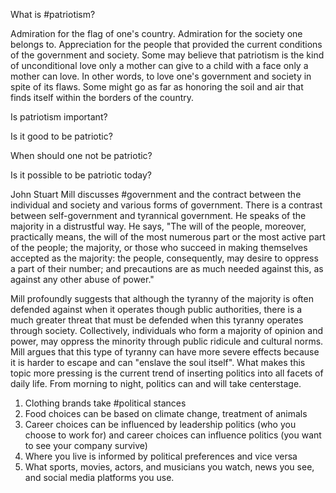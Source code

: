 What is #patriotism?

Admiration for the flag of one's country.  Admiration for the society one belongs to.  Appreciation for the people that provided the current conditions of the government and society.  Some may believe that patriotism is the kind of unconditional love only a mother can give to a child with a face only a mother can love.  In other words, to love one's government and society in spite of its flaws.  Some might go as far as honoring the soil and air that finds itself within the borders of the country.

Is patriotism important?



Is it good to be patriotic?

When should one not be patriotic?

Is it possible to be patriotic today?

John Stuart Mill discusses #government and the contract between the individual and society and various forms of government.  There is a contrast between self-government and tyrannical government.  He speaks of the majority in a distrustful way.  He says, "The will of the people, moreover, practically means, the will of the most numerous part or the most active part of the people; the majority, or those who succeed in making themselves accepted as the majority: the people, consequently, may desire to oppress a part of their number; and precautions are as much needed against this, as against any other abuse of power." 

Mill profoundly suggests that although the tyranny of the majority is often defended against when it operates though public authorities, there is a much greater threat that must be defended when this tyranny operates through society.  Collectively, individuals who form a majority of opinion and power, may oppress the minority through public ridicule and cultural norms.  Mill argues that this type of tyranny can have more severe effects because it is harder to escape and can "enslave the soul itself".  What makes this topic more pressing is the current trend of inserting politics into all facets of daily life.  From morning to night, politics can and will take centerstage.  

1. Clothing brands take #political stances
2. Food choices can be based on climate change, treatment of animals
3. Career choices can be influenced by leadership politics (who you choose to work for) and career choices can influence politics (you want to see your company survive)  
4. Where you live is informed by political preferences and vice versa
5. What sports, movies, actors, and musicians you watch, news you see, and social media platforms you use.

  
